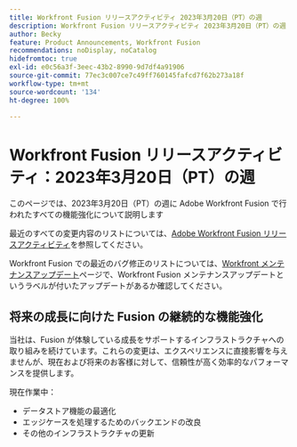 ```yaml
---
title: Workfront Fusion リリースアクティビティ 2023年3月20日（PT）の週
description: Workfront Fusion リリースアクティビティ 2023年3月20日（PT）の週
author: Becky
feature: Product Announcements, Workfront Fusion
recommendations: noDisplay, noCatalog
hidefromtoc: true
exl-id: e0c56a3f-3eec-43b2-8990-9d7df4a91906
source-git-commit: 77ec3c007ce7c49ff760145fafcd7f62b273a18f
workflow-type: tm+mt
source-wordcount: '134'
ht-degree: 100%

---
```


# Workfront Fusion リリースアクティビティ：2023年3月20日（PT）の週

このページでは、2023年3月20日（PT）の週に Adobe Workfront Fusion で行われたすべての機能強化について説明します

最近のすべての変更内容のリストについては、[Adobe Workfront Fusion リリースアクティビティ](/help/workfront-fusion/fusion-product-releases/fusion-release-activity.md)を参照してください。

Workfront Fusion での最近のバグ修正のリストについては、[Workfront メンテナンスアップデート](https://experienceleague.adobe.com/docs/workfront-known-issues/releases/current-updates.html?lang=ja)ページで、Workfront Fusion メンテナンスアップデートというラベルが付いたアップデートがあるか確認してください。

## 将来の成長に向けた Fusion の継続的な機能強化

当社は、Fusion が体験している成長をサポートするインフラストラクチャへの取り組みを続けています。これらの変更は、エクスペリエンスに直接影響を与えませんが、現在および将来のお客様に対して、信頼性が高く効率的なパフォーマンスを提供します。

現在作業中：

* データストア機能の最適化
* エッジケースを処理するためのバックエンドの改良
* その他のインフラストラクチャの更新
